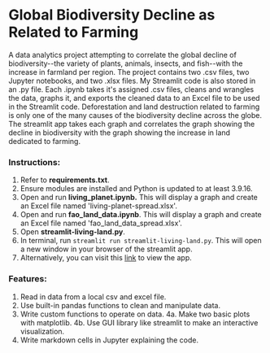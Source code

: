 # Global Biodiversity Decline as Related to Farming

A data analytics project attempting to correlate the global decline of biodiversity--the variety of plants, animals, insects, and fish--with the increase in farmland per region. The project contains two .csv files, two Jupyter notebooks, and two .xlsx files. My Streamlit code is also stored in an .py file. Each .ipynb takes it's assigned .csv files, cleans and wrangles the data, graphs it, and exports the cleaned data to an Excel file to be used in the Streamlit code. Deforestation and land destruction related to farming is only one of the many causes of the biodiversity decline across the globe. The streamlit app takes each graph and correlates the graph showing the decline in biodiversity with the graph showing the increase in land dedicated to farming.


### Instructions:
1. Refer to **requirements.txt**.
2. Ensure modules are installed and Python is updated to at least 3.9.16.
3. Open and run **living_planet.ipynb.** This will display a graph and create an Excel file named 'living-planet-spread.xlsx'.
4. Open and run **fao_land_data.ipynb**. This will display a graph and create an Excel file named 'fao_land_data_spread.xlsx'.
5. Open **streamlit-living-land.py**.
6. In terminal, run `streamlit run streamlit-living-land.py`. This will open a new window in your browser of the streamlit app.
7. Alternatively, you can visit this [link](https://kabfare-biodiversity-decline-streamlit-living-land-xrt9r7.streamlit.app) to view the app.


### Features:
1. Read in data from a local csv and excel file.
2. Use built-in pandas functions to clean and manipulate data.
3. Write custom functions to operate on data.
4a. Make two basic plots with matplotlib.
4b. Use GUI library like streamlit to make an interactive visualization.
5. Write markdown cells in Jupyter explaining the code.
